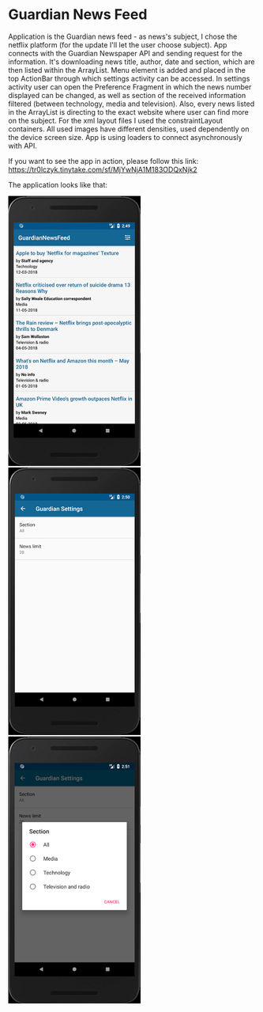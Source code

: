 Guardian News Feed
===================================

Application is the Guardian news feed - as news's subject, I chose the netflix platform (for the update I'll let the user choose subject). App connects with the Guardian Newspaper API and sending request for the information. It's downloading news title, author, date and section, which are then listed within the ArrayList. Menu element is added and placed in the top ActionBar through which settings activity can be accessed. In settings activity user can open the Preference Fragment in which the news number displayed can be changed, as well as section of the received information filtered (between technology, media and television). Also, every news listed in the ArrayList is directing to the exact website where user can find more on the subject. For the xml layout files I used the constraintLayout containers. All used images have different densities, used dependently on the device screen size. App is using loaders to connect asynchronously with API.

If you want to see the app in action, please follow this link: https://tr0lczyk.tinytake.com/sf/MjYwNjA1M183ODQxNjk2

The application looks like that:

![](image/guardian1.PNG)![](image/guardian2.PNG)![](image/guardian3.PNG)
